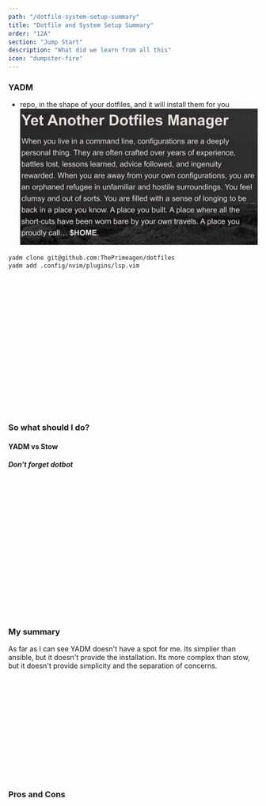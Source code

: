```yaml
---
path: "/dotfile-system-setup-summary"
title: "Dotfile and System Setup Summary"
order: "12A"
section: "Jump Start"
description: "What did we learn from all this"
icon: "dumpster-fire"
---
```


### YADM
* repo, in the shape of your dotfiles, and it will install them for you
![YADM HomePage](./images/yadm.png)

```
yadm clone git@github.com:ThePrimeagen/dotfiles
yadm add .config/nvim/plugins/lsp.vim
```

<br />
<br />
<br />
<br />
<br />
<br />
<br />
<br />
<br />
<br />
<br />
<br />
<br />
<br />
<br />
<br />


### So what should I do?
#### YADM vs Stow
##### Don't forget dotbot

<br />
<br />
<br />
<br />
<br />
<br />
<br />
<br />
<br />
<br />
<br />
<br />
<br />
<br />
<br />
<br />

### My summary

As far as I can see YADM doesn't have a spot for me.  Its simplier than
ansible, but it doesn't provide the installation.  Its more complex than stow,
but it doesn't provide simplicity and the separation of concerns.

<br />
<br />
<br />
<br />
<br />
<br />
<br />
<br />
<br />
<br />
<br />
<br />

### Pros and Cons

<br />
<br />
<br />
<br />
<br />
<br />
<br />
<br />
<br />
<br />
<br />
<br />
